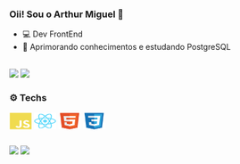 ### Oii! Sou o Arthur Miguel 👋

- 💻 Dev FrontEnd 
- 📘 Aprimorando conhecimentos e estudando PostgreSQL
<br>
<div>
  <a href="https://github.com/m-ruhtra"></a>
  <img height="180cm" src="https://github-redme-stats.vercel.app/api?username=m-ruhtra&show_icons=true&theme=dark&count_private=false"/>
  <img height="180cm" src="https://github-redme-stats.vercel.app/api/top-langs/?username=m-ruhtra&layout=compact&theme=dark"/>
</div>

### ⚙️ Techs
<div style="display: inline_block">
  <img align="center" alt="Arthur-Js" height="30" width="40" src="https://raw.githubusercontent.com/devicons/devicon/master/icons/javascript/javascript-plain.svg">
  <img align="center" alt="Arthur-React" height="30" width="40" src="https://raw.githubusercontent.com/devicons/devicon/master/icons/react/react-original.svg">
  <img align="center" alt="Arthur-HTML" height="30" width="40" src="https://raw.githubusercontent.com/devicons/devicon/master/icons/html5/html5-original.svg">
  <img align="center" alt="Arthur-CSS" height="30" width="40" src="https://raw.githubusercontent.com/devicons/devicon/master/icons/css3/css3-original.svg">
</div>

##
<div> 
  <a href = "mailto:arthur.mig.rodrigues@gmail.com"><img src="https://img.shields.io/badge/-Gmail-%23333?style=for-the-badge&logo=gmail&logoColor=white" target="_blank"></a>
  <a href="linkedin.com/in/arthur-miguel-rodrigues/" target="_blank"><img src="https://img.shields.io/badge/LinkedIn-0077B5?style=for-the-badge&logo=linkedin&logoColor=white" target="_blank"></a> 
</div>
